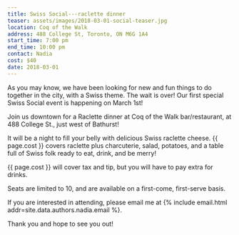 ```yaml
---
title: Swiss Social---raclette dinner
teaser: assets/images/2018-03-01-social-teaser.jpg
location: Coq of the Walk
address: 488 College St, Toronto, ON M6G 1A4
start_time: 7:00 pm
end_time: 10:00 pm
contact: Nadia
cost: $40
date: 2018-03-01
---
```


As you may know, we have been looking for new and fun things to do together in
the city, with a Swiss theme. The wait is over! Our first special Swiss Social
event is happening on March 1st!

Join us downtown for a Raclette dinner at Coq of the Walk bar/restaurant, at
488 College St., just west of Bathurst!

It will be a night to fill your belly with delicious Swiss raclette cheese. {{
page.cost }} covers raclette plus charcuterie, salad, potatoes, and a table
full of Swiss folk ready to eat, drink, and be merry!

{{ page.cost }} will cover tax and tip, but you will have to pay extra for
drinks.

Seats are limited to 10, and are available on a first-come, first-serve basis.

If you are interested in attending, please email me at {% include email.html
addr=site.data.authors.nadia.email %}.

Thank you and hope to see you out!
